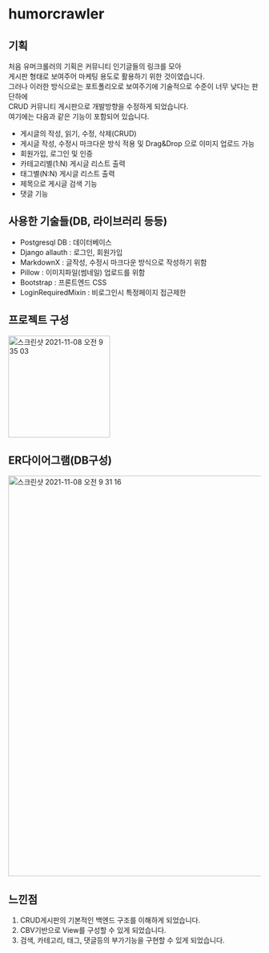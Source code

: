 # humorcrawler

## 기획
처음 유머크롤러의 기획은 커뮤니티 인기글들의 링크를 모아  
게시판 형태로 보여주어 마케팅 용도로 활용하기 위한 것이였습니다.  
그러나 이러한 방식으로는 포트폴리오로 보여주기에 기술적으로 수준이 너무 낮다는 판단하에  
CRUD 커뮤니티 게시판으로 개발방향을 수정하게 되었습니다.  
여기에는 다음과 같은 기능이 포함되어 있습니다.  
- 게시글의 작성, 읽기, 수정, 삭제(CRUD)
- 게시글 작성, 수정시 마크다운 방식 적용 및 Drag&Drop 으로 이미지 업로드 가능
- 회원가입, 로그인 및 인증
- 카테고리별(1:N) 게시글 리스트 출력
- 태그별(N:N) 게시글 리스트 출력
- 제목으로 게시글 검색 기능
- 댓글 기능

## 사용한 기술들(DB, 라이브러리 등등)
- Postgresql DB : 데이터베이스
- Django allauth : 로그인, 회원가입
- MarkdownX : 글작성, 수정시 마크다운 방식으로 작성하기 위함
- Pillow : 이미지파일(썸네일) 업로드를 위함
- Bootstrap : 프론트엔드 CSS
- LoginRequiredMixin : 비로그인시 특정페이지 접근제한

## 프로젝트 구성
<img width="203" alt="스크린샷 2021-11-08 오전 9 35 03" src="https://user-images.githubusercontent.com/72113538/140668216-33f707d8-4a9a-4e10-87e3-3d0b9c4090f7.png">

## ER다이어그램(DB구성)
<img width="799" alt="스크린샷 2021-11-08 오전 9 31 16" src="https://user-images.githubusercontent.com/72113538/140668052-2a6c8e45-da54-44d7-851f-7905e196bd6c.png">

## 느낀점
1. CRUD게시판의 기본적인 백엔드 구조를 이해하게 되었습니다.
2. CBV기반으로 View를 구성할 수 있게 되었습니다.
3. 검색, 카테고리, 태그, 댓글등의 부가기능을 구현할 수 있게 되었습니다.
